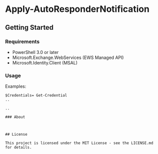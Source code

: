 # Apply-AutoResponderNotification

## Getting Started


### Requirements

* PowerShell 3.0 or later
* Microsoft.Exchange.WebServices (EWS Managed API)
* Microsoft.Identity.Client (MSAL)

### Usage


Examples:
```
$Credentials= Get-Credential
..

..

### About



## License

This project is licensed under the MIT License - see the LICENSE.md for details.

 
